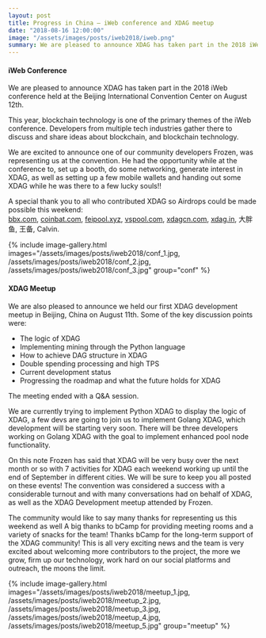 ```yaml
---
layout: post
title: Progress in China — iWeb conference and XDAG meetup
date: "2018-08-16 12:00:00"
image: "/assets/images/posts/iweb2018/iweb.png"
summary: We are pleased to announce XDAG has taken part in the 2018 iWeb conference held at the Beijing International Convention Center on August 12th.
---
```


#### iWeb Conference

We are pleased to announce XDAG has taken part in the 2018 iWeb conference held at the Beijing International Convention Center on August 12th.

This year, blockchain technology is one of the primary themes of the iWeb conference. Developers from multiple tech industries gather there to discuss and share ideas about blockchain, and blockchain technology.

We are excited to announce one of our community developers Frozen,  was representing us at the convention. He had the opportunity while at the conference to, set up a booth, do some networking, generate interest in XDAG, as well as setting up a few mobile wallets and handing out some XDAG while he was there to a few lucky souls!!

A special thank you to all who contributed XDAG so Airdrops could be made possible this weekend:  
[bbx.com](https://bbx.com/), [coinbat.com](https://www.coinbat.com/), [feipool.xyz](http://www.feipool.xyz/), [vspool.com](https://www.vspool.com/), [xdagcn.com](http://www.xdagcn.com/), [xdag.in](http://www.xdag.in), 大胖鱼, 王备, Calvin.

{% include image-gallery.html 
  images="/assets/images/posts/iweb2018/conf_1.jpg, /assets/images/posts/iweb2018/conf_2.jpg, /assets/images/posts/iweb2018/conf_3.jpg" 
  group="conf"
%}

#### XDAG Meetup
    
We are also pleased to announce we held our first XDAG development meetup in Beijing, China on August 11th. Some of the key discussion points were:
* The logic of XDAG
* Implementing mining through the Python language
* How to achieve DAG structure in XDAG
* Double spending processing and high TPS
* Current development status
* Progressing the roadmap and what the future holds for XDAG

The meeting ended with a Q&A session.
    
We are currently trying to implement Python XDAG to display the logic of XDAG, a few devs are going to join us to implement Golang XDAG, which development will be starting very soon. There will be three developers working on Golang XDAG with the goal to implement enhanced pool node functionality.

On this note Frozen has said that XDAG will be very busy over the next month or so with 7 activities for XDAG each weekend working up until the end of September in different cities. We will be sure to keep you all posted on these events! The convention was considered a success with a considerable turnout and with many conversations had on behalf of XDAG, as well as the XDAG Development meetup attended by Frozen.  

The community would like to say many thanks for representing us this weekend as well A big thanks to bCamp for providing meeting rooms and a variety of snacks for the team! Thanks bCamp for the long-term support of the XDAG community! This is all very exciting news and the team is very excited about welcoming more contributors to the project, the more we grow, firm up our technology, work hard on our social platforms and outreach, the moons the limit. 

{% include image-gallery.html 
  images="/assets/images/posts/iweb2018/meetup_1.jpg, /assets/images/posts/iweb2018/meetup_2.jpg, /assets/images/posts/iweb2018/meetup_3.jpg, /assets/images/posts/iweb2018/meetup_4.jpg, /assets/images/posts/iweb2018/meetup_5.jpg" 
  group="meetup"
%}